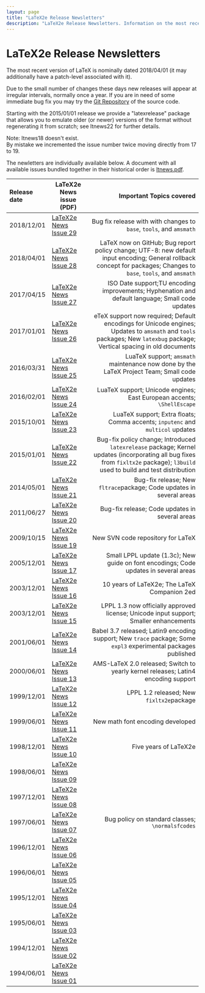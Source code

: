 ```yaml
---
layout: page
title: "LaTeX2e Release Newsletters"
description: "LaTeX2e Release Newsletters. Information on the most recent version of LaTeX2e - LaTeX2e PDF News issues."
---
```


# LaTeX2e Release Newsletters

<div class="row">
  <div class="col cell1of2">
    <p>The most recent version of LaTeX is nominally dated 2018/04/01 (it may additionally have a patch-level associated with it).</p>
    <p>Due to the small number of changes these days new releases will appear at irregular intervals, normally once a year. If you are in need of some immediate bug fix you may try the <a href="{{site.baseurl}}/get/#the-latex-git-repository">Git Repository</a> of the source code.</p>
  </div>
  <div class="col cell1of2">
    <p>Starting with the 2015/01/01 release we provide a "latexrelease" package that allows you to emulate older (or newer) versions of the format without regenerating it from scratch; see ltnews22 for further details.</p>
    <p><span class="bold">Note:</span> <span class="italic">ltnews18</span> doesn't exist. <br>By mistake we incremented the issue number twice moving directly from 17 to 19. </p>
  </div>
</div>

The newletters are individually available below. A document with all available issues bundled together in their historical order is
<a href="{{site.baseurl}}/news/latex2e-news/ltnews.pdf" target="_blank" onclick="vgwPixelCall('3f94d8cd27314ca6a11bdb1d1dcdb6c5');">ltnews.pdf</a>.


| Release date | LaTeX2e News issue (PDF) | Important Topics covered |
|:-------------|--------------------------|-------------------------:|
| 2018/12/01 | <a href="{{site.baseurl}}/news/latex2e-news/ltnews29.pdf" target="_blank" onclick="vgwPixelCall('c200b8c6707a4774b6b97cd616a96ced');">LaTeX2e News Issue 29</a> | Bug fix release with with changes to `base`, `tools`, and `amsmath`|
| 2018/04/01 | <a href="{{site.baseurl}}/news/latex2e-news/ltnews28.pdf" target="_blank" onclick="vgwPixelCall('e9cdf4e5347a42d29f280b3a53e04614');">LaTeX2e News Issue 28</a> | LaTeX now on GitHub; Bug report policy change; UTF-8: new default input encoding; General rollback concept for packages; Changes to `base`, `tools`, and `amsmath`|
| 2017/04/15 | [LaTeX2e News Issue 27]({{site.baseurl}}/news/latex2e-news/ltnews27.pdf) | ISO Date support;TU encoding improvements; Hyphenation and default language; Small code updates |
| 2017/01/01 | <a href="{{site.baseurl}}/news/latex2e-news/ltnews26.pdf" target="_blank" onclick="vgwPixelCall('d609e7f786234a29a7eeab8746cc671e');">LaTeX2e News Issue 26</a> | eTeX support now required; Default encodings for Unicode engines; Updates to `amsmath` and `tools` packages; New `latexbug` package; Vertical spacing in old documents |
| 2016/03/31 | [LaTeX2e News Issue 25]({{site.baseurl}}/news/latex2e-news/ltnews25.pdf) | LuaTeX support; `amsmath` maintenance now done by the LaTeX Project Team; Small code updates |
| 2016/02/01 | [LaTeX2e News Issue 24]({{site.baseurl}}/news/latex2e-news/ltnews24.pdf) | LuaTeX support; Unicode engines; East European accents; `\ShellEscape` |
| 2015/10/01 | [LaTeX2e News Issue 23]({{site.baseurl}}/news/latex2e-news/ltnews23.pdf) | LuaTeX support; Extra floats; Comma accents; `inputenc` and `multicol` updates |
| 2015/01/01 | [LaTeX2e News Issue 22]({{site.baseurl}}/news/latex2e-news/ltnews22.pdf) | Bug-fix policy change; Introduced `latexrelease` package; Kernel updates (incorporating all bug fixes from `fixltx2e` package); `l3build` used to build and test distribution|
| 2014/05/01 | [LaTeX2e News Issue 21]({{site.baseurl}}/news/latex2e-news/ltnews21.pdf) | Bug-fix release; New `fltrace`package; Code updates in several areas |
| 2011/06/27 | [LaTeX2e News Issue 20]({{site.baseurl}}/news/latex2e-news/ltnews20.pdf) | Bug-fix release; Code updates in several areas |
| 2009/10/15 | [LaTeX2e News Issue 19]({{site.baseurl}}/news/latex2e-news/ltnews19.pdf) | New SVN code repository for LaTeX |
| 2005/12/01 | [LaTeX2e News Issue 17]({{site.baseurl}}/news/latex2e-news/ltnews17.pdf) | Small LPPL update (1.3c); New guide on font encodings; Code updates in several areas |
| 2003/12/01 | [LaTeX2e News Issue 16]({{site.baseurl}}/news/latex2e-news/ltnews16.pdf) | 10 years of LaTeX2e; The LaTeX Companion 2ed |
| 2003/12/01 | [LaTeX2e News Issue 15]({{site.baseurl}}/news/latex2e-news/ltnews15.pdf) | LPPL 1.3 now officially approved license; Unicode input support; Smaller enhancements |
| 2001/06/01 | [LaTeX2e News Issue 14]({{site.baseurl}}/news/latex2e-news/ltnews14.pdf) | Babel 3.7 released; Latin9 encoding support; New `trace` package; Some `expl3` experimental packages published |
| 2000/06/01 | [LaTeX2e News Issue 13]({{site.baseurl}}/news/latex2e-news/ltnews13.pdf) | AMS-LaTeX 2.0 released; Switch to yearly kernel releases; Latin4 encoding support |
| 1999/12/01 | [LaTeX2e News Issue 12]({{site.baseurl}}/news/latex2e-news/ltnews12.pdf) | LPPL 1.2 released; New `fixltx2e`package |
| 1999/06/01 | [LaTeX2e News Issue 11]({{site.baseurl}}/news/latex2e-news/ltnews11.pdf) | New math font encoding developed |
| 1998/12/01 | [LaTeX2e News Issue 10]({{site.baseurl}}/news/latex2e-news/ltnews10.pdf) | Five years of LaTeX2e |
| 1998/06/01 | [LaTeX2e News Issue 09]({{site.baseurl}}/news/latex2e-news/ltnews09.pdf) |
| 1997/12/01 | [LaTeX2e News Issue 08]({{site.baseurl}}/news/latex2e-news/ltnews08.pdf) |
| 1997/06/01 | [LaTeX2e News Issue 07]({{site.baseurl}}/news/latex2e-news/ltnews07.pdf) | Bug policy on standard classes; `\normalsfcodes` |
| 1996/12/01 | [LaTeX2e News Issue 06]({{site.baseurl}}/news/latex2e-news/ltnews06.pdf) |
| 1996/06/01 | [LaTeX2e News Issue 05]({{site.baseurl}}/news/latex2e-news/ltnews05.pdf) |
| 1995/12/01 | [LaTeX2e News Issue 04]({{site.baseurl}}/news/latex2e-news/ltnews04.pdf) |
| 1995/06/01 | [LaTeX2e News Issue 03]({{site.baseurl}}/news/latex2e-news/ltnews03.pdf) |
| 1994/12/01 | [LaTeX2e News Issue 02]({{site.baseurl}}/news/latex2e-news/ltnews02.pdf) |
| 1994/06/01 | [LaTeX2e News Issue 01]({{site.baseurl}}/news/latex2e-news/ltnews01.pdf) |



<div id="div_vgwpixel"></div>

